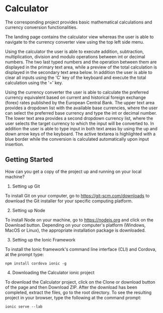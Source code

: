 # Calculator
The corresponding project provides basic mathematical calculations and currency conversion functionalities.

The landing page contains the calculator view whereas the user is able to navigate to the currency converter view using the top left side menu.

Using the calculator the user is able to execute addition, subtraction, multiplication, division and modulo operations between int or decimal numbers.
The two last typed numbers and the operation between them are displayed in the primary text area, while a preview of the total calculation is displayed in the secondary text area below. In addition the user is able to clear all inputs using the 'C' key of the keyboard and execute the total calculation using the '=' key.

Using the currency converter the user is able to calculate the preferred currency equivalent based on current and historical foreign exchange (forex) rates published by the European Central Bank. The upper text area provides a dropdown list with the available base currencies, where the user can select the preferred base currency and type the int or decimal number. The lower text area provides a second dropdown currency list, where the user selects the target currency to which the input will be converted to. In addition the user is able to type input in both text areas by using the up and down arrow keys of the keyboard. The active textarea is highlighted with a blue border while the conversion is calculated automatically upon input insertion. 

## Getting Started
How can you get a copy of the project up and running on your local machine?

1. Setting up Git

To install Git on your computer, go to https://git-scm.com/downloads to download the Git installer for your specific computing platform.

2. Setting up Node 

To install Node on your machine, go to https://nodejs.org and click on the Download button. Depending on your computer's platform (Windows, MacOS or Linux), the appropriate installation package is downloaded.

3. Setting up the Ionic Framework

To install the Ionic framework's command line interface (CLI) and Cordova, at the prompt type:
```
npm install cordova ionic -g
```
4. Downloading the Calculator ionic project

To download the Calculator project, click on the Clone or download button of the page and then Download ZIP.
After the download has been completed, extract the files, go to the root directory.
To see the resulting project in your browser, type the following at the command prompt:
```
ionic serve --lab
```


